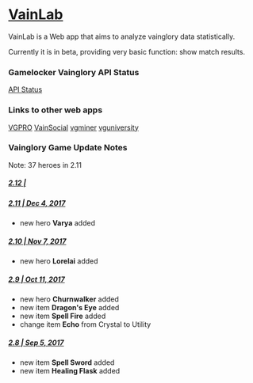 # [VainLab](https://vainlab.gitshell.net)

VainLab is a Web app that aims to analyze vainglory data statistically.

Currently it is in beta, providing very basic function:
show match results.


### Gamelocker Vainglory API Status
[API Status](http://gamelocker.unite.gg)


### Links to other web apps
[VGPRO](http://vgpro.gg/)
[VainSocial](https://vainsocial.com/)
[vgminer](http://www.vgminer.com/)
[vguniversity](https://vgu.herokuapp.com/index.html)


### Vainglory Game Update Notes
Note: 37 heroes in 2.11

##### [2.12 | ]()
##### [2.11 | Dec 4, 2017](https://www.vainglorygame.com/news/update-2-11-varya-notes-become-lightning-incarnate/)
- new hero **Varya** added
##### [2.10 | Nov 7, 2017](https://www.vainglorygame.com/news/update-2-10-lorelai-notes-make-enemies-fish-food/#Items)
- new hero **Lorelai** added
##### [2.9  | Oct 11, 2017](https://www.vainglorygame.com/news/update-2-9-churnwalker-notes-new-items-crystal-rework/)
- new hero **Churnwalker** added
- new item **Dragon's Eye** added
- new item **Spell Fire** added
- change item **Echo** from Crystal to Utility
##### [2.8  | Sep 5, 2017](https://www.vainglorygame.com/news/update-2-8-autumn-notes-new-items-explosive-action/)
- new item **Spell Sword** added
- new item **Healing Flask** added
